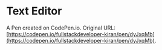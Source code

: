 # Text Editor

A Pen created on CodePen.io. Original URL: [https://codepen.io/fullstackdeveloper-kiran/pen/dyJxqMb](https://codepen.io/fullstackdeveloper-kiran/pen/dyJxqMb).

